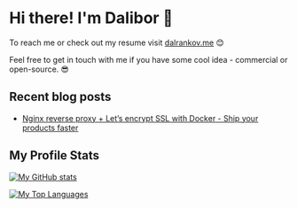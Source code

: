 # Hi there! I'm Dalibor 🙌

To reach me or check out my resume visit [dalrankov.me](https://dalrankov.me) 😊

Feel free to get in touch with me if you have some cool idea - commercial or open-source. 😎

## Recent blog posts

<!--START_SECTION:posts-->
* [Nginx reverse proxy + Let’s encrypt SSL with Docker - Ship your products faster](https://dalrankov.me/2022/02/09/nginx-reverse-proxy-plus-lets-encrypt-ssl-with-docker.html)
<!--END_SECTION:posts-->

## My Profile Stats

[![My GitHub stats](https://github-readme-stats.vercel.app/api?username=dalrankov&show_icons=true&theme=github_dark)](https://github.com/anuraghazra/github-readme-stats)

[![My Top Languages](https://github-readme-stats.vercel.app/api/top-langs/?username=dalrankov&layout=compact&theme=github_dark)](https://github.com/anuraghazra/github-readme-stats)